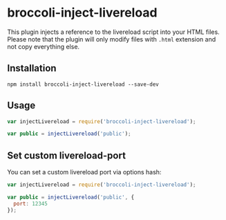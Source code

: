 # broccoli-inject-livereload

This plugin injects a reference to the livereload script into your HTML files.
Please note that the plugin will only modify files with `.html` extension and not copy everything else.

## Installation

`npm install broccoli-inject-livereload --save-dev`

## Usage

```javascript
var injectLivereload = require('broccoli-inject-livereload');

var public = injectLivereload('public');

```

## Set custom livereload-port

You can set a custom livereload port via options hash:

```javascript
var injectLivereload = require('broccoli-inject-livereload');

var public = injectLivereload('public', {
  port: 12345
});

```
